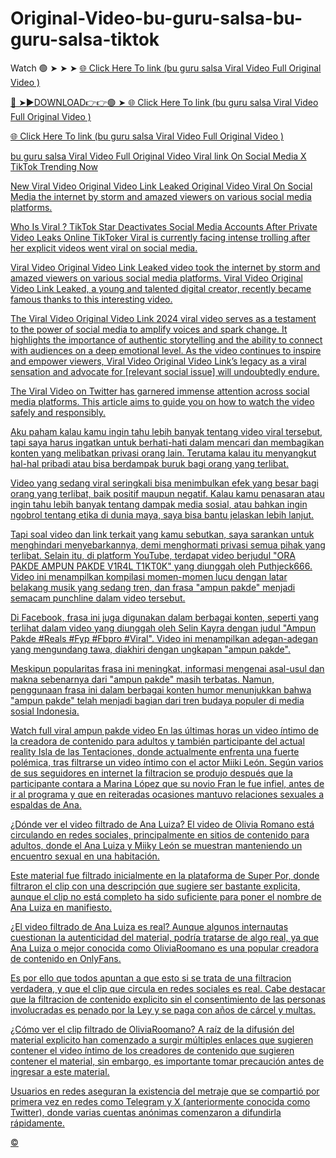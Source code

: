 # Original-Video-bu-guru-salsa-bu-guru-salsa-tiktok

Watch 🟢 ➤ ➤ ➤ <a href="http://plorix.cfd/ajisbais"> 🌐 Click Here To link (bu guru salsa Viral Video Full Original Video )  

🔴 ➤►DOWNLOAD👉👉🟢 ➤<a href="http://plorix.cfd/ajisbais"> 🌐 Click Here To link (bu guru salsa Viral Video Full Original Video ) 

<a href="http://plorix.cfd/ajisbais"> 🌐 Click Here To link (bu guru salsa Viral Video Full Original Video ) 

bu guru salsa Viral Video Full Original Video Viral link On Social Media X TikTok Trending Now

New Viral Video Original Video Link Leaked Original Video Viral On Social Media the internet by storm and amazed viewers on various social media platforms.

Who Is Viral ? TikTok Star Deactivates Social Media Accounts After Private Video Leaks Online TikToker Viral is currently facing intense trolling after her explicit videos went viral on social media.

Viral Video Original Video Link Leaked video took the internet by storm and amazed viewers on various social media platforms. Viral Video Original Video Link Leaked, a young and talented digital creator, recently became famous thanks to this interesting video.

The Viral Video Original Video Link 2024 viral video serves as a testament to the power of social media to amplify voices and spark change. It highlights the importance of authentic storytelling and the ability to connect with audiences on a deep emotional level. As the video continues to inspire and empower viewers, Viral Video Original Video Link’s legacy as a viral sensation and advocate for [relevant social issue] will undoubtedly endure.

The Viral Video on Twitter has garnered immense attention across social media platforms. This article aims to guide you on how to watch the video safely and responsibly.

Aku paham kalau kamu ingin tahu lebih banyak tentang video viral tersebut, tapi saya harus ingatkan untuk berhati-hati dalam mencari dan membagikan konten yang melibatkan privasi orang lain. Terutama kalau itu menyangkut hal-hal pribadi atau bisa berdampak buruk bagi orang yang terlibat.

Video yang sedang viral seringkali bisa menimbulkan efek yang besar bagi orang yang terlibat, baik positif maupun negatif. Kalau kamu penasaran atau ingin tahu lebih banyak tentang dampak media sosial, atau bahkan ingin ngobrol tentang etika di dunia maya, saya bisa bantu jelaskan lebih lanjut.

Tapi soal video dan link terkait yang kamu sebutkan, saya sarankan untuk menghindari menyebarkannya, demi menghormati privasi semua pihak yang terlibat. Selain itu, di platform YouTube, terdapat video berjudul "ORA PAKDE AMPUN PAKDE V1R4L T1KT0K" yang diunggah oleh Puthjeck666. Video ini menampilkan kompilasi momen-momen lucu dengan latar belakang musik yang sedang tren, dan frasa "ampun pakde" menjadi semacam punchline dalam video tersebut.

Di Facebook, frasa ini juga digunakan dalam berbagai konten, seperti yang terlihat dalam video yang diunggah oleh Selin Kayra dengan judul "Ampun Pakde #Reals #Fyp #Fbpro #Viral". Video ini menampilkan adegan-adegan yang mengundang tawa, diakhiri dengan ungkapan "ampun pakde".

Meskipun popularitas frasa ini meningkat, informasi mengenai asal-usul dan makna sebenarnya dari "ampun pakde" masih terbatas. Namun, penggunaan frasa ini dalam berbagai konten humor menunjukkan bahwa "ampun pakde" telah menjadi bagian dari tren budaya populer di media sosial Indonesia.

Watch full viral ampun pakde video En las últimas horas un video íntimo de la creadora de contenido para adultos y también participante del actual reality Isla de las Tentaciones, donde actualmente enfrenta una fuerte polémica, tras filtrarse un video íntimo con el actor Miiki León. Según varios de sus seguidores en internet la filtracion se produjo después que la participante contara a Marina López que su novio Fran le fue infiel, antes de ir al programa y que en reiteradas ocasiones mantuvo relaciones sexuales a espaldas de Ana.

¿Dónde ver el video filtrado de Ana Luiza? El video de Olivia Romano está circulando en redes sociales, principalmente en sitios de contenido para adultos, donde el Ana Luiza y Miiky León se muestran manteniendo un encuentro sexual en una habitación.

Este material fue filtrado inicialmente en la plataforma de Super Por, donde filtraron el clip con una descripción que sugiere ser bastante explicita, aunque el clip no está completo ha sido suficiente para poner el nombre de Ana Luiza en manifiesto.

¿El video filtrado de Ana Luiza es real? Aunque algunos internautas cuestionan la autenticidad del material, podría tratarse de algo real, ya que Ana Luiza o mejor conocida como OliviaRoomano es una popular creadora de contenido en OnlyFans.

Es por ello que todos apuntan a que esto si se trata de una filtracion verdadera, y que el clip que circula en redes sociales es real. Cabe destacar que la filtracion de contenido explicito sin el consentimiento de las personas involucradas es penado por la Ley y se paga con años de cárcel y multas.

¿Cómo ver el clip filtrado de OliviaRoomano? A raíz de la difusión del material explicito han comenzado a surgir múltiples enlaces que sugieren contener el video íntimo de los creadores de contenido que sugieren contener el material, sin embargo, es importante tomar precaución antes de ingresar a este material.

Usuarios en redes aseguran la existencia del metraje que se compartió por primera vez en redes como Telegram y X (anteriormente conocida como Twitter), donde varias cuentas anónimas comenzaron a difundirla rápidamente.


©
